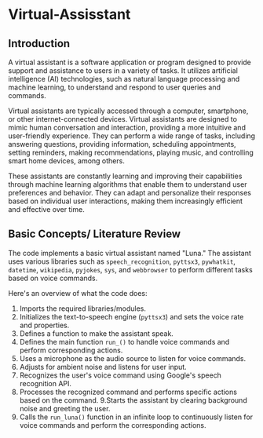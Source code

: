 # Virtual-Assisstant

## Introduction

A virtual assistant is a software application or program designed to provide support and assistance to users in a variety of tasks. It utilizes artificial intelligence (AI) technologies, such as natural language processing and machine learning, to understand and respond to user queries and commands. 

Virtual assistants are typically accessed through a computer, smartphone, or other internet-connected devices. Virtual assistants are designed to mimic human conversation and interaction, providing a more intuitive and user-friendly experience. They can perform a wide range of tasks, including answering questions, providing information, scheduling appointments, setting reminders, making recommendations, playing music, and controlling smart home devices, among others. 

These assistants are constantly learning and improving their capabilities through machine learning algorithms that enable them to understand user preferences and behavior. They can adapt and personalize their responses based on individual user interactions, making them increasingly efficient and effective over time.

## Basic Concepts/ Literature Review

The code implements a basic virtual assistant named "Luna." The assistant uses various libraries such as `speech_recognition`, `pyttsx3`, `pywhatkit`, `datetime`, `wikipedia`, `pyjokes`, `sys`, and `webbrowser` to perform different tasks based on voice commands. 

Here's an overview of what the code does:

1. Imports the required libraries/modules. 
2. Initializes the text-to-speech engine (`pyttsx3`) and sets the voice rate and properties. 
3. Defines a function to make the assistant speak.
4. Defines the main function `run_()` to handle voice commands and perform corresponding actions. 
5. Uses a microphone as the audio source to listen for voice commands. 
6. Adjusts for ambient noise and listens for user input. 
7. Recognizes the user's voice command using Google's speech recognition API. 
8. Processes the recognized command and performs specific actions based on the command. 
9.Starts the assistant by clearing background noise and greeting the user. 
10. Calls the `run_luna()` function in an infinite loop to continuously listen for voice commands and perform the corresponding actions.
